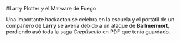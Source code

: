 #Larry Plotter y el Malware de Fuego

Una importante hackacton se celebra en la escuela y el portátil de un compañero de **Larry** 
se avería debido a un ataque de **Ballmermort**, perdiendo asó toda la saga *Crepúsculo*
en PDF que tenía guardado.